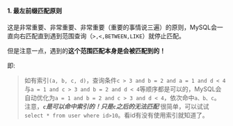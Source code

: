 #### 1. 最左前缀匹配原则
这是非常重要、非常重要、非常重要（重要的事情说三遍）的原则，MySQL会一直向右匹配直到遇到范围查询（```>,<,BETWEEN,LIKE```）就停止匹配。

但是注意一点，遇到的**这个范围匹配本身是会被匹配到的！**

即:
> 如有索引```(a, b, c, d)```，查询条件```c > 3 and b = 2 and a = 1 and d < 4```与```a = 1 and c > 3 and b = 2 and d < 4```等顺序都是可以的，MySQL会自动优化为```a = 1 and b = 2 and c > 3 and d < 4```，依次命中```a、b、c```。
注意，***```c```是可以命中索引的！只是```c```之后的无法匹配***
很简单，可以试试```select * from user where id>10```。看id有没有使用索引就知道了。

